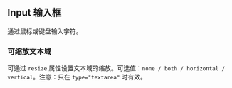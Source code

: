 <div class="demo-header">
<p class="overviewicon">
  <span class="wapi-form-span"/>
</p>

## Input 输入框

<nova-uxlink widget-name="Input"></nova-uxlink>

通过鼠标或键盘输入字符。
</div>

### 可缩放文本域

可通过 `resize` 属性设置文本域的缩放。可选值：`none / both / horizontal / vertical`。注意：只在 `type="textarea"` 时有效。

<nova-demo-view link="input/resize"></nova-demo-view>

<br>
